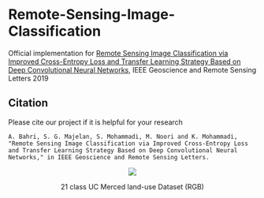 # Remote-Sensing-Image-Classification
Official implementation for [Remote Sensing Image Classification via Improved Cross-Entropy Loss and Transfer Learning Strategy Based on Deep Convolutional Neural Networks](https://ieeexplore.ieee.org/abstract/document/8844264), IEEE Geoscience and Remote Sensing Letters 2019

## Citation
Please cite our project if it is helpful for your research
```
A. Bahri, S. G. Majelan, S. Mohammadi, M. Noori and K. Mohammadi, "Remote Sensing Image Classification via Improved Cross-Entropy Loss and Transfer Learning Strategy Based on Deep Convolutional Neural Networks," in IEEE Geoscience and Remote Sensing Letters.

```
<p align="center">
    <img src="https://github.com/AliBahri94/Remote-Sensing-Image-Classification/edit/master/docs/d5a84f12-91af-4b3d-8096-2d4a5e641ecc-usa.png">
</p> 
<p align="center">
    21 class UC Merced land-use Dataset (RGB)
</p>



